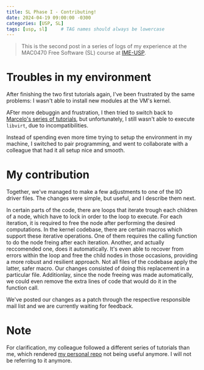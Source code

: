 ```yaml
---
title: SL Phase I - Contributing!
date: 2024-04-19 09:00:00 -0300
categories: [USP, SL]
tags: [usp, sl]     # TAG names should always be lowercase
---
```


> This is the second post in a series of logs of my experience at the MAC0470 Free Software (SL) course at [IME-USP](https://www.ime.usp.br/en/home/).

# Troubles in my environment

After finishing the two first tutorials again, I've been frustrated by the same problems: I wasn't able to install new modules at the VM's kernel. 

AFter more debuggin and frustration, I then tried to switch back to [Marcelo's series of tutorials](https://flusp.ime.usp.br/kernel/qemu-libvirt-setup/), but unfortunately, I still wasn't able to execute `libvirt`, due to incompatibilities. 

Instead of spending even more time trying to setup the environment in my machine, I switched to pair programming, and went to collaborate with a colleague that had it all setup nice and smooth. 

# My contribution

Together, we've managed to make a few adjustments to one of the IIO driver files. The changes were simple, but useful, and I describe them next. 

In certain parts of the code, there are loops that iterate trough each children of a node, which have to lock in order to the loop to execute. For each iteration, it is required to free the node after performing the desired computations. In the kernel codebase, there are certain macros which support these iterative operations. 
One of them requires the calling function to do the node freing after each iteration. Another, and actually reccomended one, does it automatically. It's even able to recover from errors within the loop and free the child nodes in those occasions, providing a more robust and resilient approach.
Not all files of the codebase apply the latter, safer macro. Our changes consisted of doing this replacement in a particular file. Additionlay, since the node freeing was made automatically, we could even remove the extra lines of code that would do it in the function call. 

We've posted our changes as a patch through the respective responsible mail list and we are currently waiting for feedback. 

# Note

For clarification, my colleague followed a different series of tutorials than me, which rendered [my personal repo](https://github.com/bolgheroni/free-software-MAC0470) not being useful anymore. I will not be referring to it anymore. 
